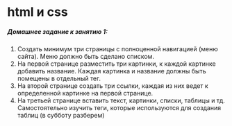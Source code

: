 # html и css
##### Домашнее задание к занятию 1:
1. Создать минимум три страницы с полноценной навигацией (меню сайта). 
Меню должно быть сделано списком.
2. На первой странице разместить три картинки, к каждой картинке добавить название. 
Каждая картинка и название должны быть помещены в отдельный тег.
3. На второй странице создать три ссылки, каждая из них ведет к определенной картинке на первой странице.
4. На третьей странице вставить текст, картинки, списки, таблицы и тд. 
Самостоятельно изучить теги, которые используются для создания таблиц (в субботу разберем)

